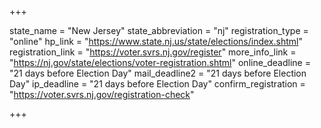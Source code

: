 +++

state_name = "New Jersey"
state_abbreviation = "nj"
registration_type = "online"
hp_link = "https://www.state.nj.us/state/elections/index.shtml"
registration_link = "https://voter.svrs.nj.gov/register"
more_info_link = "https://nj.gov/state/elections/voter-registration.shtml"
online_deadline = "21 days before Election Day"
mail_deadline2 = "21 days before Election Day"
ip_deadline = "21 days before Election Day"
confirm_registration = "https://voter.svrs.nj.gov/registration-check"

+++
